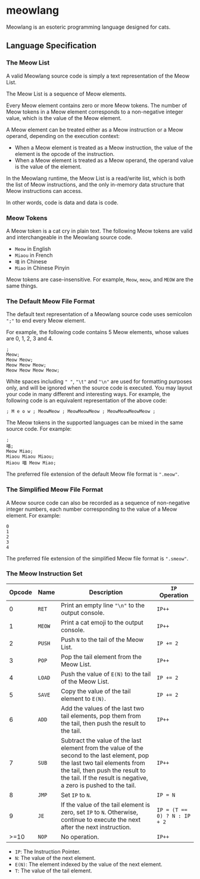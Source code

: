 # meowlang

Meowlang is an esoteric programming language designed for cats.

## Language Specification

### The Meow List

A valid Meowlang source code is simply a text representation of the Meow List.

The Meow List is a sequence of Meow elements.

Every Meow element contains zero or more Meow tokens. The number of Meow tokens
in a Meow element corresponds to a non-negative integer value, which is the
value of the Meow element.

A Meow element can be treated either as a Meow instruction or a Meow operand,
depending on the execution context:

* When a Meow element is treated as a Meow instruction, the value of the element
  is the opcode of the instruction.
* When a Meow element is treated as a Meow operand, the operand value is the
  value of the element.

In the Meowlang runtime, the Meow List is a read/write list, which is both the
list of Meow instructions, and the only in-memory data structure that Meow
instructions can access.

In other words, code is data and data is code.

### Meow Tokens

A Meow token is a cat cry in plain text. The following Meow tokens are valid and
interchangeable in the Meowlang source code.

* `Meow` in English
* `Miaou` in French
* `喵` in Chinese
* `Miao` in Chinese Pinyin

Meow tokens are case-insensitive. For example, `Meow`, `meow`, and `MEOW` are
the same things.

### The Default Meow File Format

The default text representation of a Meowlang source code uses semicolon `";"`
to end every Meow element.

For example, the following code contains 5 Meow elements, whose values are 0, 1,
2, 3 and 4.

```text
;
Meow;
Meow Meow;
Meow Meow Meow;
Meow Meow Meow Meow;
```

White spaces including `" "`, `"\t"` and `"\n"` are used for formatting purposes
only, and will be ignored when the source code is executed. You may layout your
code in many different and interesting ways. For example, the following code is
an equivalent representation of the above code:

```text
; M e o w ; MeowMeow ; MeowMeowMeow ; MeowMeowMeowMeow ;
```

The Meow tokens in the supported languages can be mixed in the same source code.
For example:

```text
;
喵;
Meow Miao;
Miaou Miaou Miaou;
Miaou 喵 Meow Miao;
```

The preferred file extension of the default Meow file format is `".meow"`.

### The Simplified Meow File Format

A Meow source code can also be recorded as a sequence of non-negative integer
numbers, each number corresponding to the value of a Meow element. For example:

```text
0
1
2
3
4
```

The preferred file extension of the simplified Meow file format is `".smeow"`.

### The Meow Instruction Set

| Opcode | Name | Description | `IP` Operation |
|--------|------|-------------|----------------|
| 0 | `RET` | Print an empty line `"\n"` to the output console. | `IP++` |
| 1 | `MEOW` | Print a cat emoji to the output console. | `IP++` |
| 2 | `PUSH` | Push `N` to the tail of the Meow List. | `IP += 2` |
| 3 | `POP` | Pop the tail element from the Meow List. | `IP++` |
| 4 | `LOAD` | Push the value of `E(N)` to the tail of the Meow List. | `IP += 2` |
| 5 | `SAVE` | Copy the value of the tail element to `E(N)`. | `IP += 2` |
| 6 | `ADD` | Add the values of the last two tail elements, pop them from the tail, then push the result to the tail. | `IP++` |
| 7 | `SUB` | Subtract the value of the last element from the value of the second to the last element, pop the last two tail elements from the tail, then push the result to the tail. If the result is negative, a zero is pushed to the tail. | `IP++` |
| 8 | `JMP` | Set `IP` to `N`. | `IP = N` |
| 9 | `JE` | If the value of the tail element is zero, set `IP` to `N`. Otherwise, continue to execute the next after the next instruction. | `IP = (T == 0) ? N : IP + 2` |
| >=10 | `NOP` | No operation. | `IP++` |

* `IP`: The Instruction Pointer.
* `N`: The value of the next element.
* `E(N)`: The element indexed by the value of the next element.
* `T`: The value of the tail element.
